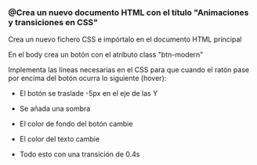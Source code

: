### @Crea un nuevo documento HTML con el título "Animaciones y transiciones en CSS"

Crea un nuevo fichero CSS e impórtalo en el documento HTML principal

En el body crea un botón con el atributo class "btn-modern"

Implementa las líneas necesarias en el CSS para que cuando el ratón pase por encima del botón ocurra lo siguiente (hover):

- El botón se traslade -5px en el eje de las Y

- Se añada una sombra

- El color de fondo del botón cambie

- El color del texto cambie

- Todo esto con una transición de 0.4s